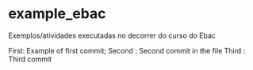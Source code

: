 # example_ebac
Exemplos/atividades executadas no decorrer do curso do Ebac

First: Example of first commit;
Second : Second commit in the file
Third : Third commit